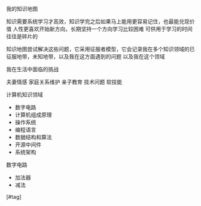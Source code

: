 我的知识地图

知识需要系统学习才高效，知识学完之后如果马上能用更容易记住，也最能兑现价值
人性更喜欢开始新方向，长期坚持一个方向学习比较困难
可供用于学习的时间往往是碎片的

知识地图尝试解决这些问题，它采用征服者模型，它会记录我在多个知识领域的已征服地带，未知地带，以及我在这方面遇到的问题
以及我在这个领域



我在生活中面临的挑战

夫妻情感
家庭关系维护
亲子教育
技术问题
软技能

计算机知识领域
- 数字电路
- 计算机组成原理
- 操作系统
- 编程语言
- 数据结构和算法
- 开源中间件
- 系统架构

数字电路
- 加法器
- 减法

[#tag]